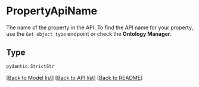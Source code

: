 # PropertyApiName

The name of the property in the API. To find the API name for your property, use the `Get object type`
endpoint or check the **Ontology Manager**.


## Type
```python
pydantic.StrictStr
```


[[Back to Model list]](../../../../README.md#models-v2-link) [[Back to API list]](../../../../README.md#apis-v2-link) [[Back to README]](../../../../README.md)
